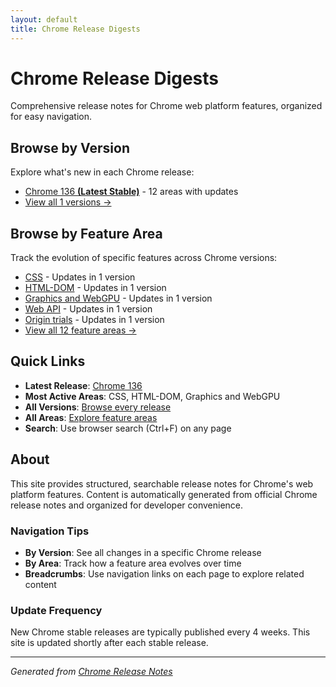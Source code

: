 ```yaml
---
layout: default
title: Chrome Release Digests
---
```


# Chrome Release Digests

Comprehensive release notes for Chrome web platform features, organized for easy navigation.

## Browse by Version

Explore what's new in each Chrome release:

- [Chrome 136 **(Latest Stable)**](./versions/chrome-136/) - 12 areas with updates
- [View all 1 versions →](./versions/)


## Browse by Feature Area

Track the evolution of specific features across Chrome versions:

- [CSS](./areas/css/) - Updates in 1 version
- [HTML-DOM](./areas/html-dom/) - Updates in 1 version
- [Graphics and WebGPU](./areas/graphics-webgpu/) - Updates in 1 version
- [Web API](./areas/webapi/) - Updates in 1 version
- [Origin trials](./areas/origin-trials/) - Updates in 1 version
- [View all 12 feature areas →](./areas/)


## Quick Links

- **Latest Release**: [Chrome 136](./versions/chrome-136/)
- **Most Active Areas**: CSS, HTML-DOM, Graphics and WebGPU
- **All Versions**: [Browse every release](./versions/)
- **All Areas**: [Explore feature areas](./areas/)
- **Search**: Use browser search (Ctrl+F) on any page

## About

This site provides structured, searchable release notes for Chrome's web platform features. Content is automatically generated from official Chrome release notes and organized for developer convenience.

### Navigation Tips

- **By Version**: See all changes in a specific Chrome release
- **By Area**: Track how a feature area evolves over time
- **Breadcrumbs**: Use navigation links on each page to explore related content

### Update Frequency

New Chrome stable releases are typically published every 4 weeks. This site is updated shortly after each stable release.

---

*Generated from [Chrome Release Notes](https://developer.chrome.com/release-notes/)*

